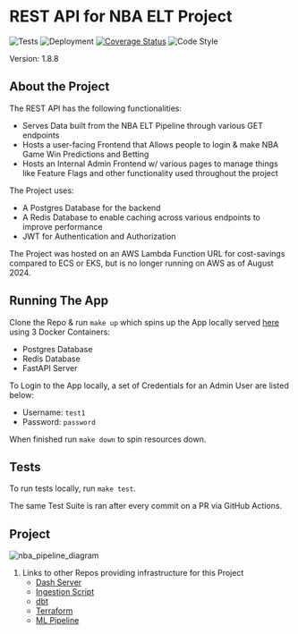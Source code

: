 # REST API for NBA ELT Project
![Tests](https://github.com/jyablonski/nba_elt_rest_api/actions/workflows/test.yaml/badge.svg) ![Deployment](https://github.com/jyablonski/nba_elt_rest_api/actions/workflows/deploy.yaml/badge.svg) [![Coverage Status](https://coveralls.io/repos/github/jyablonski/nba_elt_rest_api/badge.svg?branch=master)](https://coveralls.io/github/jyablonski/nba_elt_rest_api?branch=master) ![Code Style](https://img.shields.io/badge/code%20style-black-000000.svg)

Version: 1.8.8

## About the Project

The REST API has the following functionalities:
- Serves Data built from the NBA ELT Pipeline through various GET endpoints
- Hosts a user-facing Frontend that Allows people to login & make NBA Game Win Predictions and Betting
- Hosts an Internal Admin Frontend w/ various pages to manage things like Feature Flags and other functionality used throughout the project

The Project uses:
- A Postgres Database for the backend
- A Redis Database to enable caching across various endpoints to improve performance
- JWT for Authentication and Authorization

The Project was hosted on an AWS Lambda Function URL for cost-savings compared to ECS or EKS, but is no longer running on AWS as of August 2024.

## Running The App
Clone the Repo & run `make up` which spins up the App locally served [here](http://localhost:8080/) using 3 Docker Containers:
- Postgres Database
- Redis Database
- FastAPI Server

To Login to the App locally, a set of Credentials for an Admin User are listed below:
- Username: `test1`
- Password: `password`

When finished run `make down` to spin resources down.

## Tests
To run tests locally, run `make test`.

The same Test Suite is ran after every commit on a PR via GitHub Actions.

## Project
![nba_pipeline_diagram](https://github.com/jyablonski/nba_elt_rest_api/assets/16946556/12d00fcf-1d5a-4ced-a392-b7a8de239ff2)

1. Links to other Repos providing infrastructure for this Project
    * [Dash Server](https://github.com/jyablonski/nba_elt_dashboard)
    * [Ingestion Script](https://github.com/jyablonski/nba_elt_ingestion)
    * [dbt](https://github.com/jyablonski/nba_elt_dbt)
    * [Terraform](https://github.com/jyablonski/aws_terraform)
    * [ML Pipeline](https://github.com/jyablonski/nba_elt_mlflow)
